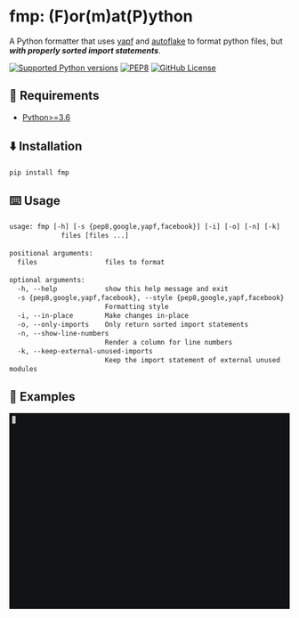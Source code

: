 # fmp: (F)or(m)at(P)ython

A Python formatter that uses [yapf](https://github.com/google/yapf) and [autoflake](https://github.com/PyCQA/autoflake) to format python files, but ***with properly sorted import statements***.

[![Supported Python versions](https://img.shields.io/badge/Python-%3E=3.6-blue.svg?logo=python)](https://www.python.org/downloads/) [![PEP8](https://img.shields.io/badge/Code%20style-PEP%208-orange.svg?logo=python)](https://www.python.org/dev/peps/pep-0008/) [![GitHub License](https://img.shields.io/badge/License-MIT-red.svg)](https://github.com/Alyetama/Discord-Backup-Bot/blob/main/LICENSE)

## 🐍 Requirements

- [Python>=3.6](https://www.python.org/downloads/)

## ⬇️ Installation

```
pip install fmp
```

## ⌨️ Usage

```
usage: fmp [-h] [-s {pep8,google,yapf,facebook}] [-i] [-o] [-n] [-k]
             files [files ...]

positional arguments:
  files                 files to format

optional arguments:
  -h, --help            show this help message and exit
  -s {pep8,google,yapf,facebook}, --style {pep8,google,yapf,facebook}
                        Formatting style
  -i, --in-place        Make changes in-place
  -o, --only-imports    Only return sorted import statements
  -n, --show-line-numbers
                        Render a column for line numbers
  -k, --keep-external-unused-imports
                        Keep the import statement of external unused modules
```

## 📕 Examples

[![Examples](static/examples.gif)](https://asciinema.org/a/x8UJrOu8PY7kvMV4UaYbHmrO9)

